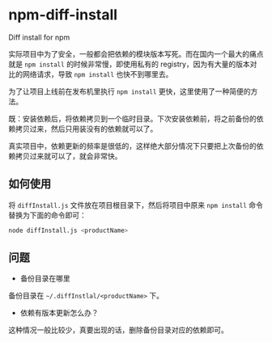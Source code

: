 # npm-diff-install

Diff install for npm

实际项目中为了安全，一般都会把依赖的模块版本写死。而在国内一个最大的痛点就是 `npm install` 的时候非常慢，即使用私有的 registry，因为有大量的版本对比的网络请求，导致 `npm install` 也快不到哪里去。

为了让项目上线前在发布机里执行 `npm install` 更快，这里使用了一种简便的方法。

既：安装依赖后，将依赖拷贝到一个临时目录。下次安装依赖前，将之前备份的依赖拷贝过来，然后只用装没有的依赖就可以了。

真实项目中，依赖更新的频率是很低的，这样绝大部分情况下只要把上次备份的依赖拷贝过来就可以了，就会非常快。

## 如何使用

将 `diffInstall.js` 文件放在项目根目录下，然后将项目中原来 `npm install` 命令替换为下面的命令即可：

```sh
node diffInstall.js <productName>
```



## 问题

* 备份目录在哪里

备份目录在 `~/.diffInstlal/<productName>` 下。

* 依赖有版本更新怎么办？

这种情况一般比较少，真要出现的话，删除备份目录对应的依赖即可。


